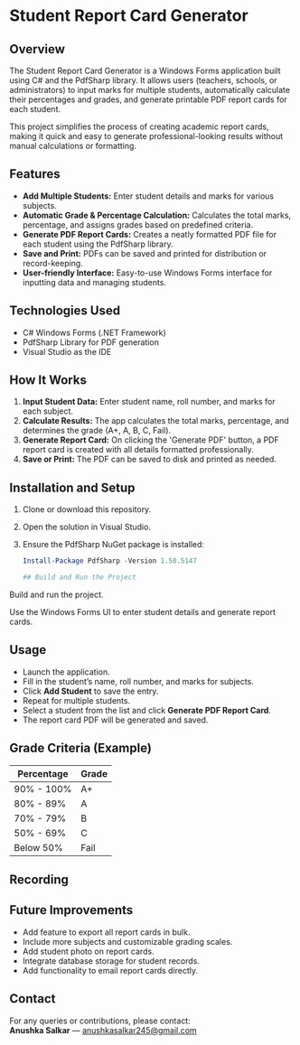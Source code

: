 # Student Report Card Generator

## Overview

The Student Report Card Generator is a Windows Forms application built using C# and the PdfSharp library. It allows users (teachers, schools, or administrators) to input marks for multiple students, automatically calculate their percentages and grades, and generate printable PDF report cards for each student.

This project simplifies the process of creating academic report cards, making it quick and easy to generate professional-looking results without manual calculations or formatting.

## Features

- **Add Multiple Students:** Enter student details and marks for various subjects.
- **Automatic Grade & Percentage Calculation:** Calculates the total marks, percentage, and assigns grades based on predefined criteria.
- **Generate PDF Report Cards:** Creates a neatly formatted PDF file for each student using the PdfSharp library.
- **Save and Print:** PDFs can be saved and printed for distribution or record-keeping.
- **User-friendly Interface:** Easy-to-use Windows Forms interface for inputting data and managing students.

## Technologies Used

- C# Windows Forms (.NET Framework)
- PdfSharp Library for PDF generation
- Visual Studio as the IDE

## How It Works

1. **Input Student Data:** Enter student name, roll number, and marks for each subject.
2. **Calculate Results:** The app calculates the total marks, percentage, and determines the grade (A+, A, B, C, Fail).
3. **Generate Report Card:** On clicking the 'Generate PDF' button, a PDF report card is created with all details formatted professionally.
4. **Save or Print:** The PDF can be saved to disk and printed as needed.

## Installation and Setup

1. Clone or download this repository.
2. Open the solution in Visual Studio.
3. Ensure the PdfSharp NuGet package is installed:

   ```powershell
   Install-Package PdfSharp -Version 1.50.5147

   ## Build and Run the Project

Build and run the project.

Use the Windows Forms UI to enter student details and generate report cards.

## Usage

- Launch the application.
- Fill in the student’s name, roll number, and marks for subjects.
- Click **Add Student** to save the entry.
- Repeat for multiple students.
- Select a student from the list and click **Generate PDF Report Card**.
- The report card PDF will be generated and saved.

## Grade Criteria (Example)

| Percentage   | Grade |
|--------------|-------|
| 90% - 100%   | A+    |
| 80% - 89%    | A     |
| 70% - 79%    | B     |
| 50% - 69%    | C     |
| Below 50%    | Fail  |

## Recording


## Future Improvements

- Add feature to export all report cards in bulk.
- Include more subjects and customizable grading scales.
- Add student photo on report cards.
- Integrate database storage for student records.
- Add functionality to email report cards directly.


## Contact

For any queries or contributions, please contact:  
**Anushka Salkar** — anushkasalkar245@gmail.com
